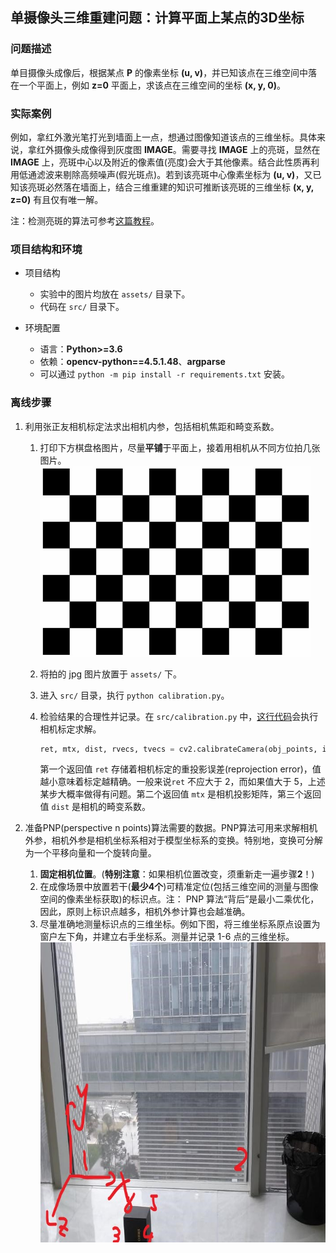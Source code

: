 ## 单摄像头三维重建问题：计算平面上某点的3D坐标

### 问题描述

单目摄像头成像后，根据某点 **P** 的像素坐标 **(u, v)**，并已知该点在三维空间中落在一个平面上，例如 **z=0** 平面上，求该点在三维空间的坐标 **(x, y, 0)**。

### 实际案例

例如，拿红外激光笔打光到墙面上一点，想通过图像知道该点的三维坐标。具体来说，拿红外摄像头成像得到灰度图 **IMAGE**。需要寻找 **IMAGE** 上的亮斑，显然在 **IMAGE** 上，亮斑中心以及附近的像素值(亮度)会大于其他像素。结合此性质再利用低通滤波来剔除高频噪声(假光斑点)。若到该亮斑中心像素坐标为 **(u, v)**，又已知该亮斑必然落在墙面上，结合三维重建的知识可推断该亮斑的三维坐标 **(x, y, z=0)** 有且仅有唯一解。

注：检测亮斑的算法可参考[这篇教程](https://www.pyimagesearch.com/2016/10/31/detecting-multiple-bright-spots-in-an-image-with-python-and-opencv/)。

### 项目结构和环境

- 项目结构
  - 实验中的图片均放在 `assets/` 目录下。
  - 代码在 `src/` 目录下。

- 环境配置
  - 语言：**Python>=3.6**
  - 依赖：**opencv-python==4.5.1.48**、**argparse**
  - 可以通过 `python -m pip install -r requirements.txt` 安装。
### 离线步骤

1. 利用张正友相机标定法求出相机内参，包括相机焦距和畸变系数。
   1. 打印下方棋盘格图片，尽量**平铺**于平面上，接着用相机从不同方位拍几张图片。<img src="https://github.com/Zju-George/3DReconstructionExample/raw/main/assets/checkerboard.png" alt="HMI" width="433" height="305" align="bottom" />
   
   2. 将拍的 jpg 图片放置于 `assets/` 下。
   3. 进入 `src/` 目录，执行 `python calibration.py`。
   4. 检验结果的合理性并记录。在 `src/calibration.py` 中，[这行代码](https://github.com/Zju-George/3DReconstructionExample/blob/a2ab1cc6d42094d5043bbdafdee6d1865ed5240b/src/calibration.py#L44)会执行相机标定求解。
        ```python
        ret, mtx, dist, rvecs, tvecs = cv2.calibrateCamera(obj_points, img_points, size, None, None)
        ```
        第一个返回值 `ret` 存储着相机标定的重投影误差(reprojection error)，值越小意味着标定越精确。一般来说`ret` 不应大于 2，而如果值大于 5，上述某步大概率做得有问题。第二个返回值 `mtx` 是相机投影矩阵，第三个返回值 `dist` 是相机的畸变系数。
   

2. 准备PNP(perspective n points)算法需要的数据。PNP算法可用来求解相机外参，相机外参是相机坐标系相对于模型坐标系的变换。特别地，变换可分解为一个平移向量和一个旋转向量。
   1. **固定相机位置**。(**特别注意**：如果相机位置改变，须重新走一遍步骤**2**！)
   2. 在成像场景中放置若干(**最少4个**)可精准定位(包括三维空间的测量与图像空间的像素坐标获取)的标识点。注： PNP 算法“背后”是最小二乘优化，因此，原则上标识点越多，相机外参计算也会越准确。
   3. 尽量准确地测量标识点的三维坐标。例如下图，将三维坐标系原点设置为窗户左下角，并建立右手坐标系。测量并记录 1-6 点的三维坐标。
        <img src="https://github.com/Zju-George/3DReconstructionExample/raw/main/assets/image.jpg" alt="HMI" width="640" height="480" align="bottom" />